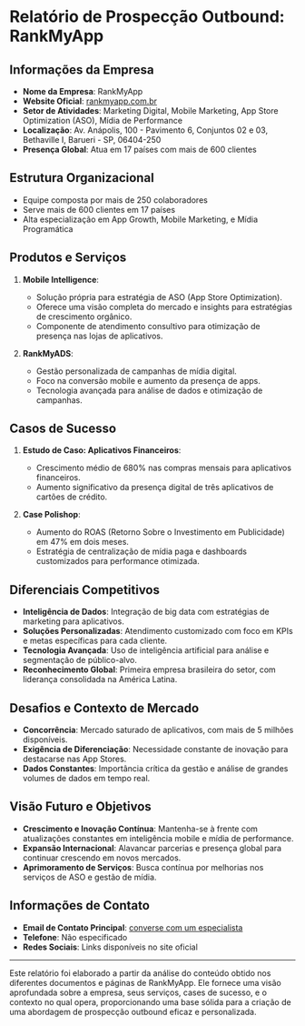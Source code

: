 # Relatório de Prospecção Outbound: RankMyApp

## Informações da Empresa

- **Nome da Empresa**: RankMyApp
- **Website Oficial**: [rankmyapp.com.br](https://rankmyapp.com.br)
- **Setor de Atividades**: Marketing Digital, Mobile Marketing, App Store Optimization (ASO), Mídia de Performance
- **Localização**: Av. Anápolis, 100 - Pavimento 6, Conjuntos 02 e 03, Bethaville I, Barueri - SP, 06404-250
- **Presença Global**: Atua em 17 países com mais de 600 clientes

## Estrutura Organizacional

- Equipe composta por mais de 250 colaboradores
- Serve mais de 600 clientes em 17 países
- Alta especialização em App Growth, Mobile Marketing, e Mídia Programática

## Produtos e Serviços

1. **Mobile Intelligence**:
   - Solução própria para estratégia de ASO (App Store Optimization).
   - Oferece uma visão completa do mercado e insights para estratégias de crescimento orgânico.
   - Componente de atendimento consultivo para otimização de presença nas lojas de aplicativos.

2. **RankMyADS**:
   - Gestão personalizada de campanhas de mídia digital.
   - Foco na conversão mobile e aumento da presença de apps.
   - Tecnologia avançada para análise de dados e otimização de campanhas.

## Casos de Sucesso

1. **Estudo de Caso: Aplicativos Financeiros**:
   - Crescimento médio de 680% nas compras mensais para aplicativos financeiros.
   - Aumento significativo da presença digital de três aplicativos de cartões de crédito.

2. **Case Polishop**:
   - Aumento do ROAS (Retorno Sobre o Investimento em Publicidade) em 47% em dois meses.
   - Estratégia de centralização de mídia paga e dashboards customizados para performance otimizada.

## Diferenciais Competitivos

- **Inteligência de Dados**: Integração de big data com estratégias de marketing para aplicativos.
- **Soluções Personalizadas**: Atendimento customizado com foco em KPIs e metas específicas para cada cliente.
- **Tecnologia Avançada**: Uso de inteligência artificial para análise e segmentação de público-alvo.
- **Reconhecimento Global**: Primeira empresa brasileira do setor, com liderança consolidada na América Latina.

## Desafios e Contexto de Mercado

- **Concorrência**: Mercado saturado de aplicativos, com mais de 5 milhões disponíveis.
- **Exigência de Diferenciação**: Necessidade constante de inovação para destacarse nas App Stores.
- **Dados Constantes**: Importância crítica da gestão e análise de grandes volumes de dados em tempo real.

## Visão Futuro e Objetivos

- **Crescimento e Inovação Contínua**: Mantenha-se à frente com atualizações constantes em inteligência mobile e mídia de performance.
- **Expansão Internacional**: Alavancar parcerias e presença global para continuar crescendo em novos mercados.
- **Aprimoramento de Serviços**: Busca contínua por melhorias nos serviços de ASO e gestão de mídia.

## Informações de Contato

- **Email de Contato Principal**: [converse com um especialista](https://rankmyapp.com.br#contato)
- **Telefone**: Não especificado
- **Redes Sociais**: Links disponíveis no site oficial

---

Este relatório foi elaborado a partir da análise do conteúdo obtido nos diferentes documentos e páginas de RankMyApp. Ele fornece uma visão aprofundada sobre a empresa, seus serviços, cases de sucesso, e o contexto no qual opera, proporcionando uma base sólida para a criação de uma abordagem de prospecção outbound eficaz e personalizada.
